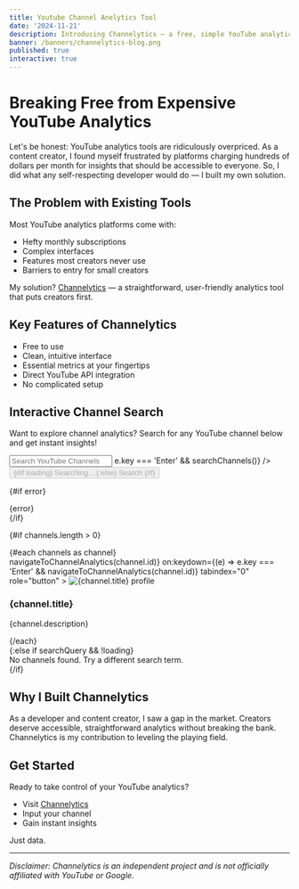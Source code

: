 ```yaml
---
title: Youtube Channel Anelytics Tool
date: '2024-11-21'
description: Introducing Channelytics — a free, simple YouTube analytics tool.
banner: /banners/channelytics-blog.png
published: true
interactive: true
---
```


# Breaking Free from Expensive YouTube Analytics

Let's be honest: YouTube analytics tools are ridiculously overpriced. As a content creator, I found myself frustrated by platforms charging hundreds of dollars per month for insights that should be accessible to everyone. So, I did what any self-respecting developer would do — I built my own solution.

## The Problem with Existing Tools

Most YouTube analytics platforms come with:

- Hefty monthly subscriptions
- Complex interfaces
- Features most creators never use
- Barriers to entry for small creators

My solution? [Channelytics](/channelytics) — a straightforward, user-friendly analytics tool that puts creators first.

## Key Features of Channelytics

- Free to use
- Clean, intuitive interface
- Essential metrics at your fingertips
- Direct YouTube API integration
- No complicated setup

## Interactive Channel Search

Want to explore channel analytics? Search for any YouTube channel below and get instant insights!

<script lang="ts">
  import { Button } from '$lib/components/ui/button';
  import { Input } from '$lib/components/ui/input';
  import { goto } from '$app/navigation';

  let searchQuery = '';
  let channels: Array<{
    id: string, 
    title: string, 
    description: string, 
    thumbnail: string
  }> = [];
  let loading = false;
  let error: string | null = null;

  async function searchChannels() {
    if (!searchQuery.trim()) return;

    loading = true;
    error = null;
    channels = [];

    try {
      const response = await fetch(`/api/youtube/search?q=${encodeURIComponent(searchQuery)}`);
      
      if (!response.ok) {
        throw new Error('Failed to fetch channels');
      }

      channels = await response.json();
    } catch (err) {
      error = err instanceof Error ? err.message : 'An unknown error occurred';
      console.error(error);
    } finally {
      loading = false;
    }
  }

  function navigateToChannelAnalytics(channelId: string) {
    goto(`/channelytics?channelId=${channelId}`);
  }
</script>

<div class="space-y-3">
  <div class="flex items-center gap-2">
    <Input 
      type="text" 
      placeholder="Search YouTube Channels" 
      bind:value={searchQuery}
      class="flex-grow"
      on:keydown={(e) => e.key === 'Enter' && searchChannels()}
    />
    <Button 
      on:click={searchChannels} 
      disabled={loading}
      class="px-4 py-2"
    >
      {#if loading}
        Searching...
      {:else}
        Search
      {/if}
    </Button>
  </div>

{#if error}

<div class="text-red-500 text-sm">{error}</div>
{/if}

{#if channels.length > 0}

<div class="border rounded-lg overflow-y-auto max-h-72">
{#each channels as channel}
<div
class="flex items-center p-2 hover:bg-primary/10 cursor-pointer transition"
on:click={() => navigateToChannelAnalytics(channel.id)}
on:keydown={(e) => e.key === 'Enter' && navigateToChannelAnalytics(channel.id)}
tabindex="0"
role="button" >
<img 
            src={channel.thumbnail} 
            alt="{channel.title} profile" 
            class="w-10 h-10 rounded-full mr-3"
          />
<div class="truncate">
<h3 class="font-medium text-sm truncate">{channel.title}</h3>
<p class="text-xs text-gray-500 truncate">{channel.description}</p>
</div>
</div>
{/each}
</div>
{:else if searchQuery && !loading}
<div class="text-center text-sm text-gray-500">
No channels found. Try a different search term.
</div>
{/if}

</div>

## Why I Built Channelytics

As a developer and content creator, I saw a gap in the market. Creators deserve accessible, straightforward analytics without breaking the bank. Channelytics is my contribution to leveling the playing field.

## Get Started

Ready to take control of your YouTube analytics?

- Visit [Channelytics](/channelytics)
- Input your channel
- Gain instant insights

Just data.

---

_Disclaimer: Channelytics is an independent project and is not officially affiliated with YouTube or Google._
